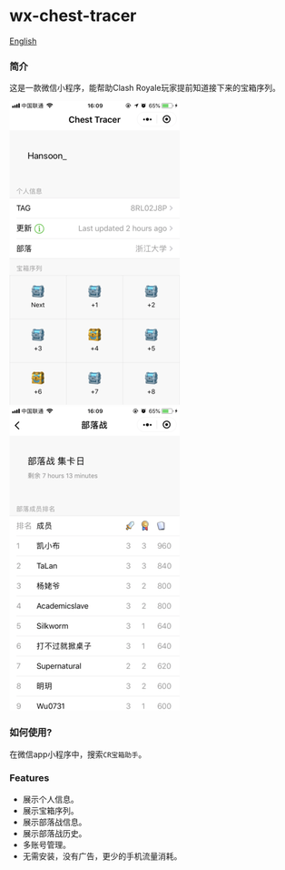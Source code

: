 # wx-chest-tracer

[English](./README.md)

### 简介

这是一款微信小程序，能帮助Clash Royale玩家提前知道接下来的宝箱序列。

![alt text](./doc/ui_1.png)![alt text](./doc/ui_2.png)

### 如何使用?

在微信app小程序中，搜索`CR宝箱助手`。

### Features

- 展示个人信息。
- 展示宝箱序列。
- 展示部落战信息。
- 展示部落战历史。
- 多账号管理。
- 无需安装，没有广告，更少的手机流量消耗。
